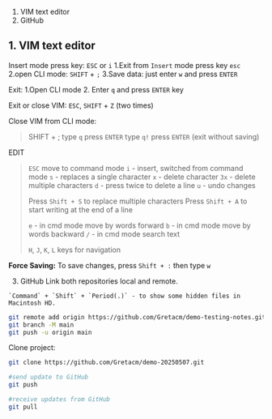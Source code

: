 1. VIM text editor
2. GitHub



## 1. VIM text editor
Insert mode press key: `ESC` or `i`
1.Exit from `Insert` mode press key `esc`
2.open CLI mode: `SHIFT` + `;`
3.Save data: just enter `w` and press `ENTER`

Exit: 
1.Open CLI mode
2. Enter `q` and press `ENTER` key

Exit or close VIM:
`ESC`, `SHIFT` + `Z` (two times)

 
Close VIM from CLI mode:
>SHIFT + ;
> type `q` press `ENTER`
> type `q!` press `ENTER` (exit without saving)
 
EDIT
>`ESC` move to command mode
>`i` - insert, switched from command mode
>`s` - replaces a single character
>`x` - delete character
>`3x` - delete multiple characters
>`d` - press twice to delete a line
>`u` - undo changes
>
>Press `Shift + S` to replace multiple characters
>Press `Shift + A` to start writing at the end of a line
>
>`e` - in cmd mode move by words forward
>`b` - in cmd mode move by words backward
>`/` - in cmd mode search text
>
>`H`, `J`, `K`, `L` keys for navigation
 
**Force Saving:** To save changes, press `Shift + :` then type `w`
 

3. GitHub
Link both repositories local and remote.
```
`Command` + `Shift` + `Period(.)` - to show some hidden files in Macintosh HD.
```

```bash
git remote add origin https://github.com/Gretacm/demo-testing-notes.git
git branch -M main
git push -u origin main
```
Clone project:
```bash
git clone https://github.com/Gretacm/demo-20250507.git
```



```bash
#send update to GitHub
git push

#receive updates from GitHub
git pull
```


